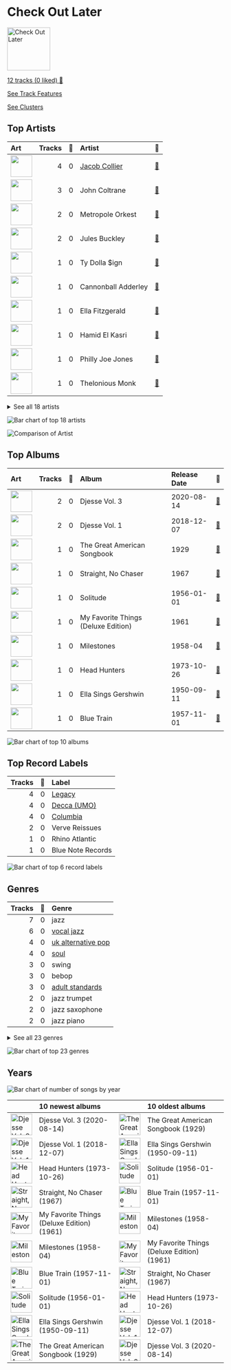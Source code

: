 # Check Out Later


<img src="https://mosaic.scdn.co/640/ab67616d0000b27334de228d223a20a8a5d1f465ab67616d0000b2736b75d57d2d070c0c4afb3f9aab67616d0000b273743022e9c8fb580e3dabc397ab67616d0000b273f3207aaf4dc5cad05fd14583" alt="Check Out Later" width="100" />

[12 tracks (0 liked) 🔗](https://open.spotify.com/playlist/2FgMW8NMJOZgvHtvDOWBCe)

[See Track Features](audio_features.md)

[See Clusters](clusters/overview.md)

## Top Artists

| Art | Tracks | 💚 | Artist | 🔗 |
|:---|---:|---:|:---|:---|
| <img src="https://i.scdn.co/image/ab6761610000e5eb6b6a07bd9cceae9bd48be09b" alt="" width="50" /> | 4 | 0 | [Jacob Collier](../../artists/jacob_collier/overview.md) | [🔗](https://open.spotify.com/artist/0QWrMNukfcVOmgEU0FEDyD) |
| <img src="https://i.scdn.co/image/ab6761610000e5eb73c7f7505c1af82929ec41df" alt="" width="50" /> | 3 | 0 | John Coltrane | [🔗](https://open.spotify.com/artist/2hGh5VOeeqimQFxqXvfCUf) |
| <img src="https://i.scdn.co/image/ab6761610000e5eb6af5c534d932dd7a5b39816b" alt="" width="50" /> | 2 | 0 | Metropole Orkest | [🔗](https://open.spotify.com/artist/7JYdpWAsiqzrmMB3qxkEbI) |
| <img src="https://i.scdn.co/image/ab6761610000e5ebab810a44a4d387152d610d93" alt="" width="50" /> | 2 | 0 | Jules Buckley | [🔗](https://open.spotify.com/artist/5gGbAKDXhDoBXIJe8SuBvX) |
| <img src="https://i.scdn.co/image/ab6761610000e5ebd9dde4a54073dbd58fb91c7d" alt="" width="50" /> | 1 | 0 | Ty Dolla $ign | [🔗](https://open.spotify.com/artist/7c0XG5cIJTrrAgEC3ULPiq) |
| <img src="https://i.scdn.co/image/c9ac5f2db563d4c6635882e09ab6373b871a7c7a" alt="" width="50" /> | 1 | 0 | Cannonball Adderley | [🔗](https://open.spotify.com/artist/5v74mT11KGJqadf9sLw4dA) |
| <img src="https://i.scdn.co/image/3c1d23141059785c8a863137d176319329dc17ef" alt="" width="50" /> | 1 | 0 | Ella Fitzgerald | [🔗](https://open.spotify.com/artist/5V0MlUE1Bft0mbLlND7FJz) |
| <img src="https://i.scdn.co/image/ab6761610000e5eb1cb408cda4b0d974e738510b" alt="" width="50" /> | 1 | 0 | Hamid El Kasri | [🔗](https://open.spotify.com/artist/4dLuwltQIkqt9NOeRrco61) |
| <img src="https://i.scdn.co/image/ab67616d0000b27396d6fb9c864dfb2d74865ad6" alt="" width="50" /> | 1 | 0 | Philly Joe Jones | [🔗](https://open.spotify.com/artist/4WhH68K75YKSAwHAqWFpi1) |
| <img src="https://i.scdn.co/image/ab6761610000e5eb8238a10406dfbd483d13f908" alt="" width="50" /> | 1 | 0 | Thelonious Monk | [🔗](https://open.spotify.com/artist/4PDpGtF16XpqvXxsrFwQnN) |


<details>
<summary>See all 18 artists</summary>

| Art | Tracks | 💚 | Artist | 🔗 |
|:---|---:|---:|:---|:---|
| <img src="https://i.scdn.co/image/d2eb2b8d27ed067ff0a649c74d280a04446d7211" alt="" width="50" /> | 1 | 0 | Red Garland | [🔗](https://open.spotify.com/artist/35iymrFS4VnsKn35ebHKX9) |
| <img src="https://i.scdn.co/image/ab6761610000e5ebca17170af02af227d6ea0c31" alt="" width="50" /> | 1 | 0 | Herbie Hancock | [🔗](https://open.spotify.com/artist/2ZvrvbQNrHKwjT7qfGFFUW) |
| <img src="https://i.scdn.co/image/ab6761610000e5eb1b5b4d828c1addc93dcc8966" alt="" width="50" /> | 1 | 0 | Tori Kelly | [🔗](https://open.spotify.com/artist/1vSN1fsvrzpbttOYGsliDr) |
| <img src="https://i.scdn.co/image/4efa6b6871a0f672b78b3d16fd5a03c6cd212d58" alt="" width="50" /> | 1 | 0 | Billie Holiday | [🔗](https://open.spotify.com/artist/1YzCsTRb22dQkh9lghPIrp) |
| <img src="https://i.scdn.co/image/ab6772690000c46c4a0e9d5e55f9f3721c3243c5" alt="" width="50" /> | 1 | 0 | Louis Armstrong | [🔗](https://open.spotify.com/artist/19eLuQmk9aCobbVDHc6eek) |
| <img src="https://i.scdn.co/image/ab6761610000e5ebfee7db9b30ece7ac8b55f6d1" alt="" width="50" /> | 1 | 0 | Mahalia | [🔗](https://open.spotify.com/artist/16rCzZOMQX7P8Kmn5YKexI) |
| <img src="https://i.scdn.co/image/423e826b3c1b23930a255d7cbc2daf733f795507" alt="" width="50" /> | 1 | 0 | Miles Davis | [🔗](https://open.spotify.com/artist/0kbYTNQb4Pb1rPbbaF0pT4) |
| <img src="https://i.scdn.co/image/ab6761610000e5ebdb23bb63e723d2fcea59f806" alt="" width="50" /> | 1 | 0 | Paul Chambers | [🔗](https://open.spotify.com/artist/0M1UOBJZ9tcKJbrbnVlHZG) |

</details>


![Bar chart of top 18 artists](../../images/playlists/check_out_later/artists.png)

![Comparison of Artist](../../images/playlists/check_out_later/artists_comparison.png)

## Top Albums

| Art | Tracks | 💚 | Album | Release Date | 🔗 |
|:---|---:|---:|:---|:---|:---|
| <img src="https://i.scdn.co/image/ab67616d0000b27334de228d223a20a8a5d1f465" alt="" width="50" /> | 2 | 0 | Djesse Vol. 3 | 2020-08-14 | [🔗](https://open.spotify.com/album/33cj3kzLqVOg9zvy69Wrc8) |
| <img src="https://i.scdn.co/image/ab67616d0000b273743022e9c8fb580e3dabc397" alt="" width="50" /> | 2 | 0 | Djesse Vol. 1 | 2018-12-07 | [🔗](https://open.spotify.com/album/47bMDS4CMLbqcIVjEMWUjK) |
| <img src="https://i.scdn.co/image/ab67616d0000b273ea98b57fdcecd7e3c115c8a8" alt="" width="50" /> | 1 | 0 | The Great American Songbook | 1929 | [🔗](https://open.spotify.com/album/3AiEMTv9oFDRaDjqv93mOU) |
| <img src="https://i.scdn.co/image/ab67616d0000b273402a4c99daa9d7daaf636aa5" alt="" width="50" /> | 1 | 0 | Straight, No Chaser | 1967 | [🔗](https://open.spotify.com/album/1BHwJqnHhuIryphXMZ0PMQ) |
| <img src="https://i.scdn.co/image/ab67616d0000b27334708df3636189370a12e6c1" alt="" width="50" /> | 1 | 0 | Solitude | 1956-01-01 | [🔗](https://open.spotify.com/album/4izD3SCRElbkO06i8yf4Zp) |
| <img src="https://i.scdn.co/image/ab67616d0000b273268f559dbc4714939d575d8c" alt="" width="50" /> | 1 | 0 | My Favorite Things (Deluxe Edition) | 1961 | [🔗](https://open.spotify.com/album/3i7sNgNRwyGQmNP0CPuOM0) |
| <img src="https://i.scdn.co/image/ab67616d0000b2735e10a5aca3763224e2050016" alt="" width="50" /> | 1 | 0 | Milestones | 1958-04 | [🔗](https://open.spotify.com/album/56I4vUYWQ4aXLiyfo8XuZv) |
| <img src="https://i.scdn.co/image/ab67616d0000b2736b75d57d2d070c0c4afb3f9a" alt="" width="50" /> | 1 | 0 | Head Hunters | 1973-10-26 | [🔗](https://open.spotify.com/album/5fmIolILp5NAtNYiRPjhzA) |
| <img src="https://i.scdn.co/image/ab67616d0000b273f3207aaf4dc5cad05fd14583" alt="" width="50" /> | 1 | 0 | Ella Sings Gershwin | 1950-09-11 | [🔗](https://open.spotify.com/album/3DJYxksYYP018jgpOTVXqO) |
| <img src="https://i.scdn.co/image/ab67616d0000b273611ea3fb281f7956ffd33b77" alt="" width="50" /> | 1 | 0 | Blue Train | 1957-11-01 | [🔗](https://open.spotify.com/album/2Z11cXWEa2qqYQBGkJrCga) |

![Bar chart of top 10 albums](../../images/playlists/check_out_later/albums.png)

## Top Record Labels

| Tracks | 💚 | Label |
|---:|---:|:---|
| 4 | 0 | [Legacy](../../labels/legacy/overview.md) |
| 4 | 0 | [Decca (UMO)](../../labels/decca_(umo)/overview.md) |
| 4 | 0 | [Columbia](../../labels/columbia/overview.md) |
| 2 | 0 | Verve Reissues |
| 1 | 0 | Rhino Atlantic |
| 1 | 0 | Blue Note Records |

![Bar chart of top 6 record labels](../../images/playlists/check_out_later/labels.png)

## Genres

| Tracks | 💚 | Genre |
|---:|---:|:---|
| 7 | 0 | jazz |
| 6 | 0 | [vocal jazz](../../genres/vocal_jazz/overview.md) |
| 4 | 0 | [uk alternative pop](../../genres/uk_alternative_pop/overview.md) |
| 4 | 0 | [soul](../../genres/soul/overview.md) |
| 3 | 0 | swing |
| 3 | 0 | bebop |
| 3 | 0 | [adult standards](../../genres/adult_standards/overview.md) |
| 2 | 0 | jazz trumpet |
| 2 | 0 | jazz saxophone |
| 2 | 0 | jazz piano |


<details>
<summary>See all 23 genres</summary>

| Tracks | 💚 | Genre |
|---:|---:|:---|
| 2 | 0 | jazz fusion |
| 2 | 0 | jazz blues |
| 2 | 0 | harlem renaissance |
| 2 | 0 | free jazz |
| 2 | 0 | contemporary post-bop |
| 1 | 0 | torch song |
| 1 | 0 | new orleans jazz |
| 1 | 0 | jazz trio |
| 1 | 0 | jazz funk |
| 1 | 0 | instrumental funk |
| 1 | 0 | hard bop |
| 1 | 0 | dixieland |
| 1 | 0 | cool jazz |

</details>


![Bar chart of top 23 genres](../../images/playlists/check_out_later/genres.png)

## Years



![Bar chart of number of songs by year](../../images/playlists/check_out_later/years.png)

| ​ | 10 newest albums | ​​ | 10 oldest albums |
|:---|:---|:---|:---|
| <img src="https://i.scdn.co/image/ab67616d0000b27334de228d223a20a8a5d1f465" alt="Djesse Vol. 3" width="50" /> | Djesse Vol. 3 (2020-08-14) | <img src="https://i.scdn.co/image/ab67616d0000b273ea98b57fdcecd7e3c115c8a8" alt="The Great American Songbook" width="50" /> | The Great American Songbook (1929) |
| <img src="https://i.scdn.co/image/ab67616d0000b273743022e9c8fb580e3dabc397" alt="Djesse Vol. 1" width="50" /> | Djesse Vol. 1 (2018-12-07) | <img src="https://i.scdn.co/image/ab67616d0000b273f3207aaf4dc5cad05fd14583" alt="Ella Sings Gershwin" width="50" /> | Ella Sings Gershwin (1950-09-11) |
| <img src="https://i.scdn.co/image/ab67616d0000b2736b75d57d2d070c0c4afb3f9a" alt="Head Hunters" width="50" /> | Head Hunters (1973-10-26) | <img src="https://i.scdn.co/image/ab67616d0000b27334708df3636189370a12e6c1" alt="Solitude" width="50" /> | Solitude (1956-01-01) |
| <img src="https://i.scdn.co/image/ab67616d0000b273402a4c99daa9d7daaf636aa5" alt="Straight, No Chaser" width="50" /> | Straight, No Chaser (1967) | <img src="https://i.scdn.co/image/ab67616d0000b273611ea3fb281f7956ffd33b77" alt="Blue Train" width="50" /> | Blue Train (1957-11-01) |
| <img src="https://i.scdn.co/image/ab67616d0000b273268f559dbc4714939d575d8c" alt="My Favorite Things (Deluxe Edition)" width="50" /> | My Favorite Things (Deluxe Edition) (1961) | <img src="https://i.scdn.co/image/ab67616d0000b2735e10a5aca3763224e2050016" alt="Milestones" width="50" /> | Milestones (1958-04) |
| <img src="https://i.scdn.co/image/ab67616d0000b2735e10a5aca3763224e2050016" alt="Milestones" width="50" /> | Milestones (1958-04) | <img src="https://i.scdn.co/image/ab67616d0000b273268f559dbc4714939d575d8c" alt="My Favorite Things (Deluxe Edition)" width="50" /> | My Favorite Things (Deluxe Edition) (1961) |
| <img src="https://i.scdn.co/image/ab67616d0000b273611ea3fb281f7956ffd33b77" alt="Blue Train" width="50" /> | Blue Train (1957-11-01) | <img src="https://i.scdn.co/image/ab67616d0000b273402a4c99daa9d7daaf636aa5" alt="Straight, No Chaser" width="50" /> | Straight, No Chaser (1967) |
| <img src="https://i.scdn.co/image/ab67616d0000b27334708df3636189370a12e6c1" alt="Solitude" width="50" /> | Solitude (1956-01-01) | <img src="https://i.scdn.co/image/ab67616d0000b2736b75d57d2d070c0c4afb3f9a" alt="Head Hunters" width="50" /> | Head Hunters (1973-10-26) |
| <img src="https://i.scdn.co/image/ab67616d0000b273f3207aaf4dc5cad05fd14583" alt="Ella Sings Gershwin" width="50" /> | Ella Sings Gershwin (1950-09-11) | <img src="https://i.scdn.co/image/ab67616d0000b273743022e9c8fb580e3dabc397" alt="Djesse Vol. 1" width="50" /> | Djesse Vol. 1 (2018-12-07) |
| <img src="https://i.scdn.co/image/ab67616d0000b273ea98b57fdcecd7e3c115c8a8" alt="The Great American Songbook" width="50" /> | The Great American Songbook (1929) | <img src="https://i.scdn.co/image/ab67616d0000b27334de228d223a20a8a5d1f465" alt="Djesse Vol. 3" width="50" /> | Djesse Vol. 3 (2020-08-14) |